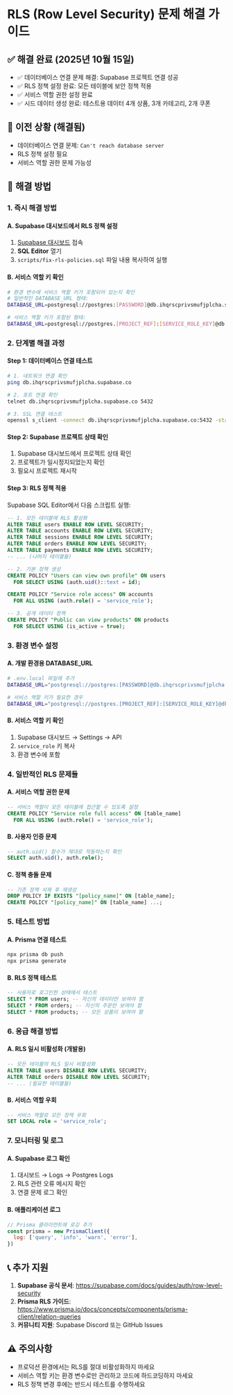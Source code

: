 # RLS (Row Level Security) 문제 해결 가이드

## ✅ 해결 완료 (2025년 10월 15일)

- ✅ 데이터베이스 연결 문제 해결: Supabase 프로젝트 연결 성공
- ✅ RLS 정책 설정 완료: 모든 테이블에 보안 정책 적용
- ✅ 서비스 역할 권한 설정 완료
- ✅ 시드 데이터 생성 완료: 테스트용 데이터 4개 상품, 3개 카테고리, 2개 쿠폰

## 🚨 이전 상황 (해결됨)

- 데이터베이스 연결 문제: `Can't reach database server`
- RLS 정책 설정 필요
- 서비스 역할 권한 문제 가능성

## 🔧 해결 방법

### 1. **즉시 해결 방법**

#### A. Supabase 대시보드에서 RLS 정책 설정

1. [Supabase 대시보드](https://supabase.com/dashboard/project/ihqrscprivsmufjplcha) 접속
2. **SQL Editor** 열기
3. `scripts/fix-rls-policies.sql` 파일 내용 복사하여 실행

#### B. 서비스 역할 키 확인

```bash
# 환경 변수에 서비스 역할 키가 포함되어 있는지 확인
# 일반적인 DATABASE_URL 형태:
DATABASE_URL=postgresql://postgres:[PASSWORD]@db.ihqrscprivsmufjplcha.supabase.co:5432/postgres?sslmode=require

# 서비스 역할 키가 포함된 형태:
DATABASE_URL=postgresql://postgres.[PROJECT_REF]:[SERVICE_ROLE_KEY]@db.ihqrscprivsmufjplcha.supabase.co:5432/postgres?sslmode=require
```

### 2. **단계별 해결 과정**

#### Step 1: 데이터베이스 연결 테스트

```bash
# 1. 네트워크 연결 확인
ping db.ihqrscprivsmufjplcha.supabase.co

# 2. 포트 연결 확인
telnet db.ihqrscprivsmufjplcha.supabase.co 5432

# 3. SSL 연결 테스트
openssl s_client -connect db.ihqrscprivsmufjplcha.supabase.co:5432 -starttls postgres
```

#### Step 2: Supabase 프로젝트 상태 확인

1. Supabase 대시보드에서 프로젝트 상태 확인
2. 프로젝트가 일시정지되었는지 확인
3. 필요시 프로젝트 재시작

#### Step 3: RLS 정책 적용

Supabase SQL Editor에서 다음 스크립트 실행:

```sql
-- 1. 모든 테이블에 RLS 활성화
ALTER TABLE users ENABLE ROW LEVEL SECURITY;
ALTER TABLE accounts ENABLE ROW LEVEL SECURITY;
ALTER TABLE sessions ENABLE ROW LEVEL SECURITY;
ALTER TABLE orders ENABLE ROW LEVEL SECURITY;
ALTER TABLE payments ENABLE ROW LEVEL SECURITY;
-- ... (나머지 테이블들)

-- 2. 기본 정책 생성
CREATE POLICY "Users can view own profile" ON users
  FOR SELECT USING (auth.uid()::text = id);

CREATE POLICY "Service role access" ON accounts
  FOR ALL USING (auth.role() = 'service_role');

-- 3. 공개 데이터 정책
CREATE POLICY "Public can view products" ON products
  FOR SELECT USING (is_active = true);
```

### 3. **환경 변수 설정**

#### A. 개발 환경용 DATABASE_URL

```bash
# .env.local 파일에 추가
DATABASE_URL="postgresql://postgres:[PASSWORD]@db.ihqrscprivsmufjplcha.supabase.co:5432/postgres?sslmode=require"

# 서비스 역할 키가 필요한 경우
DATABASE_URL="postgresql://postgres.[PROJECT_REF]:[SERVICE_ROLE_KEY]@db.ihqrscprivsmufjplcha.supabase.co:5432/postgres?sslmode=require"
```

#### B. 서비스 역할 키 확인

1. Supabase 대시보드 → Settings → API
2. `service_role` 키 복사
3. 환경 변수에 포함

### 4. **일반적인 RLS 문제들**

#### A. 서비스 역할 권한 문제

```sql
-- 서비스 역할이 모든 테이블에 접근할 수 있도록 설정
CREATE POLICY "Service role full access" ON [table_name]
  FOR ALL USING (auth.role() = 'service_role');
```

#### B. 사용자 인증 문제

```sql
-- auth.uid() 함수가 제대로 작동하는지 확인
SELECT auth.uid(), auth.role();
```

#### C. 정책 충돌 문제

```sql
-- 기존 정책 삭제 후 재생성
DROP POLICY IF EXISTS "[policy_name]" ON [table_name];
CREATE POLICY "[policy_name]" ON [table_name] ...;
```

### 5. **테스트 방법**

#### A. Prisma 연결 테스트

```bash
npx prisma db push
npx prisma generate
```

#### B. RLS 정책 테스트

```sql
-- 사용자로 로그인한 상태에서 테스트
SELECT * FROM users; -- 자신의 데이터만 보여야 함
SELECT * FROM orders; -- 자신의 주문만 보여야 함
SELECT * FROM products; -- 모든 상품이 보여야 함
```

### 6. **응급 해결 방법**

#### A. RLS 일시 비활성화 (개발용)

```sql
-- 모든 테이블의 RLS 일시 비활성화
ALTER TABLE users DISABLE ROW LEVEL SECURITY;
ALTER TABLE orders DISABLE ROW LEVEL SECURITY;
-- ... (필요한 테이블들)
```

#### B. 서비스 역할 우회

```sql
-- 서비스 역할로 모든 정책 우회
SET LOCAL role = 'service_role';
```

### 7. **모니터링 및 로그**

#### A. Supabase 로그 확인

1. 대시보드 → Logs → Postgres Logs
2. RLS 관련 오류 메시지 확인
3. 연결 문제 로그 확인

#### B. 애플리케이션 로그

```javascript
// Prisma 클라이언트에 로깅 추가
const prisma = new PrismaClient({
  log: ['query', 'info', 'warn', 'error'],
})
```

## 📞 추가 지원

1. **Supabase 공식 문서**: https://supabase.com/docs/guides/auth/row-level-security
2. **Prisma RLS 가이드**: https://www.prisma.io/docs/concepts/components/prisma-client/relation-queries
3. **커뮤니티 지원**: Supabase Discord 또는 GitHub Issues

## ⚠️ 주의사항

- 프로덕션 환경에서는 RLS를 절대 비활성화하지 마세요
- 서비스 역할 키는 환경 변수로만 관리하고 코드에 하드코딩하지 마세요
- RLS 정책 변경 후에는 반드시 테스트를 수행하세요
